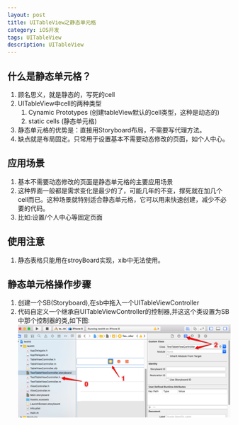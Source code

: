 ```yaml
---
layout: post
title: UITableView之静态单元格
category: iOS开发
tags: UITableView
description: UITableView
---
```


## 什么是静态单元格？
1. 顾名思义，就是静态的，写死的cell
2. UITableView中cell的两种类型
    1. Cynamic Prototypes (创建tableView默认的cell类型，这种是动态的)
    2. static cells (静态单元格)
3. 静态单元格的优势是：直接用Storyboard布局，不需要写代理方法。
4. 缺点就是布局固定。只常用于设置基本不需要动态修改的页面，如个人中心。

## 应用场景
1. 基本不需要动态修改的页面是静态单元格的主要应用场景
2. 这种界面一般都是需求变化是最少的了，可能几年的不变，撑死就在加几个cell而已。这种场景就特别适合静态单元格，它可以用来快速创建，减少不必要的代码。
3. 比如:设置/个人中心等固定页面

## 使用注意
1. 静态表格只能用在stroyBoard实现，xib中无法使用。
## 静态单元格操作步骤
1. 创建一个SB(Storyboard),在sb中拖入一个UITableViewController
2. 代码自定义一个继承自UITableViewController的控制器,并这这个类设置为SB中那个控制器的类,如下图:  
    ![图1](https://raw.githubusercontent.com/zhoghua123/imgsBed/master/tableview1.png)

